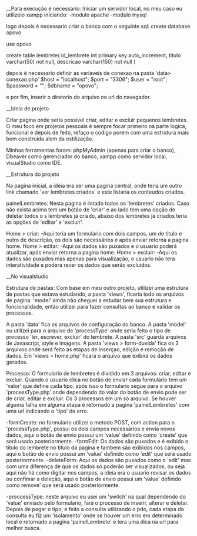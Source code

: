 __Para execução é necessario:
Iniciar um servidor local, no meu caso eu utilizeio xampp iniciando:
-modulo apache
-modulo mysql

logo depois é necessario criar o banco com o seguinte sql:
create database opovo

use opovo

create table lembrete(
 id_lembrete int primary key auto_increment,
 titulo varchar(50) not null,
 descricao varchar(150) not null
)

depois é necessario definir as variaveis de conexao na pasta 'data> conexao.php'
    $host = "localhost";
    $port = "3306";
    $user = "root";
    $password = "";
    $dbname = "opovo";

e por fim, inserir o diretorio do arquivo na url do navegador.

__Ideia de projeto

Criar pagina onde seria possivel criar, editar e excluir pequenos lembretes. O meu foco em projetos pessoais é sempre focar primeiro na parte logica, funcional e depois de feito, refaço o codigo porem com uma estrutura mais bem construida alem da estilização.

Minhas ferramentas foram: phpMyAdmin (apenas para criar o banco), Dbeaver como gerenciador do banco, xampp como servidor local, visualStudio como IDE.

__Estrutura do projeto

Na pagina inicial, a ideia era ser uma pagina central, onde teria um outro link chamado 'ver lembretes criados' e este listaria os conteudos criados.

painelLembretes:
Nesta pagina é listado todos os 'lembretes' criados. Caso não exista acima tem um botão de 'criar' e ao lado tem uma opção de deletar todos o s lembretes já criado, abaixo dos lembretes já criados teria as opções de 'editar' e 'excluir'.

Home > criar:
-Aqui teria um formulario com dois campos, um de titulo e outro de descrição, os dois são necessários e após enviar retorna a pagina home.
Home > editar: 
-Aqui os dados são puxados e o usuario poderá atualizar, após enviar retorna a pagina home.
Home > excluir:
-Aqui os dados são puxados mas apenas para visualização, o usuario não tera interatividade e podera rever os dados que serão excluidos.

__No visualstudio

Estrutura de pastas:
Com base em meu outro projeto, utilizei uma estrutura de pastas que estava estudando, a pasta 'views', ficaria todo os arquivos de pagina.
'model' ainda não cheguei a estudar bem sua estrutura e funcionalidade, então utilizei para fazer consultas ao banco e validar os processos.

A pasta 'data' fica os arquivos de configuração do banco.
A pasta 'model' eu utilizei para o arquivo de 'processType' onde seria feito o tipo de processo 'ler, escrever, excluir' do lembrete. 
A pasta 'src' guarda arquivos de Javascript, style e imagens.
A pasta 'views > form-duvida' fica os 3 arquivos onde será feito as etapas de inserçao, edição e remoção de dados.
Em 'views > home.php' ficará o arquivo que exibirá os dados gerados.

Processo:
O formulario de lembretes é dividido em 3 arquivos: criar, editar e excluir. Quando o usuario clica no botão de enviar cada formulario tem um 'valor' que define cada tipo, após isso o formulario segue para o arquivo 'processType.php' onde dependendo do valor do botão de envio pode ser de criar, editar e excluir. Os 3 processos em um só arquivo. Se houver alguma falha em alguma etapa é retornado a pagina 'painelLembretes' com uma url indicando o 'tipo' de erro.

-formCreate: no formulario utilizei o metodo POST, com action para o 'processType.php', possui os dois campos necessários e envia novos dados, aqui o botão de envio possui um 'value' definido como 'create' que será usado posteriormente.
-formEdit: Os dados são puxados e é exibido o titulo do lembrete no titulo da pagina e tambem são exibidos nos campos, aqui o botão de envio possui um 'value' definido como 'edit' que será usado posteriormente. 
-deleteForm: Aqui os dados são puxados como o 'edit' mas com uma diferença de que os dados só poderão ser visualizados, ou seja aqui não há como digitar nos campos, a ideia era o usuario revisar os dados ou confimar a deleção, aqui o botão de envio possui um 'value' definido como remove' que será usado posteriormente.

-proccessType:
neste arquivo eu usei um 'switch' na qual dependendo do 'value' enviado pelo formulario, fará o processo de inserir, alterar e deletar.
Depois de pegar o tipo, é feito a consulta utilizando o pdo, cada etapa da consulta eu fiz um 'isolamento' onde se houver um erro em determinado local é retornado a pagina 'painelLembrete' e tera uma dica na url para melhor busca.



